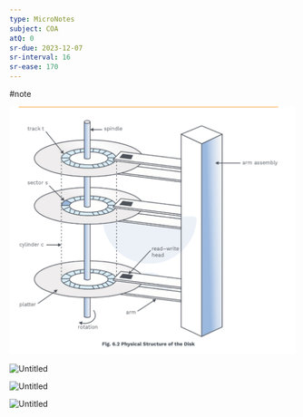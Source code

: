 ```yaml
---
type: MicroNotes
subject: COA
atQ: 0
sr-due: 2023-12-07
sr-interval: 16
sr-ease: 170
---
```

#note

![Untitled](Revision/media/Notes%20Revision/media/Untitled%203.png)

![Untitled](Untitled%201%202.png)

![Untitled](Untitled%202%202.png)

![Untitled](Untitled%203%201.png)